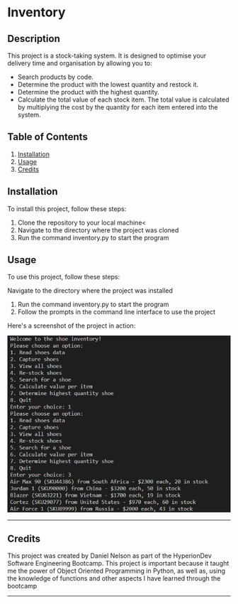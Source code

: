 # Inventory
## Description
This project is a stock-taking system. It is designed to optimise your delivery time and organisation by allowing you to:

- Search products by code.
- Determine the product with the lowest quantity and restock it.
- Determine the product with the highest quantity.
- Calculate the total value of each stock item. The total value is calculated by multiplying the cost by the quantity for each item entered into the system.

## Table of Contents

1. [Installation](##installation)
2. [Usage](##Usage)
3. [Credits](##Credits)

## Installation
To install this project, follow these steps:

1. Clone the repository to your local machine<
2. Navigate to the directory where the project was cloned
3. Run the command inventory.py to start the program

## Usage
To use this project, follow these steps:

Navigate to the directory where the project was installed
1. Run the command inventory.py to start the program
2. Follow the prompts in the command line interface to use the project

Here's a screenshot of the project in action:

![Capstone Project](https://github.com/Varnasse/finalCapstone/blob/main/capstone.png)

<hr />

## Credits
This project was created by Daniel Nelson as part of the HyperionDev Software Engineering Bootcamp.
This project is important because it taught me the power of Object Oriented Programming in Python, as well as, using the knowledge of functions and other aspects I have learned through the bootcamp
<hr />